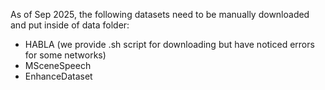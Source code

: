 As of Sep 2025, the following datasets need to be manually downloaded and put inside of data folder:
- HABLA (we provide .sh script for downloading but have noticed errors for some networks)
- MSceneSpeech
- EnhanceDataset